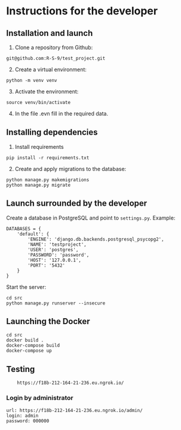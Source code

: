 # Instructions for the developer
## Installation and launch

1. Clone a repository from Github:
```
git@github.com:R-S-9/test_project.git
```
2. Create a virtual environment:
```
python -m venv venv
```
3. Activate the environment:
```
source venv/bin/activate
```
4. In the file .evn fill in the required data.

## Installing dependencies
1. Install requirements
```
pip install -r requirements.txt
```
2. Create and apply migrations to the database:
```
python manage.py makemigrations
python manage.py migrate
```

## Launch surrounded by the developer
Create a database in PostgreSQL and point to `settings.py`. Example:
```
DATABASES = {
    'default': {
        'ENGINE': 'django.db.backends.postgresql_psycopg2',
        'NAME': 'testproject',
        'USER': 'postgres',
        'PASSWORD': 'password',
        'HOST': '127.0.0.1',
        'PORT': '5432'
    }
}
```
Start the server:
```
cd src
python manage.py runserver --insecure
```
## Launching the Docker
```
cd src
docker build .            
docker-compose build 
docker-compose up         
```

## Testing 
``` 
    https://f18b-212-164-21-236.eu.ngrok.io/ 
``` 
### Login by administrator 

``` 
url: https://f18b-212-164-21-236.eu.ngrok.io/admin/
login: admin 
password: 000000 
```
